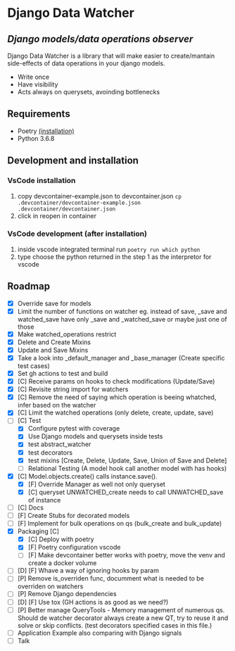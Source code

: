 # Django Data Watcher

## _Django models/data operations observer_

Django Data Watcher is a library that will make easier to create/mantain side-effects of data operations in your django models.

-   Write once
-   Have visibility
-   Acts always on querysets, avoinding bottlenecks

## Requirements

-   Poetry [(installation)](https://python-poetry.org/docs/#installation)
-   Python 3.6.8

## Development and installation

### VsCode installation

1. copy devcontainer-example.json to devcontainer.json `cp .devcontainer/devcontainer-example.json .devcontainer/devcontainer.json`
2. click in reopen in container

### VsCode development (after installation)

1. inside vscode integrated terminal run `poetry run which python`
2. type choose the python returned in the step 1 as the interpretor for vscode

## Roadmap

-   [x] Override save for models
-   [x] Limit the number of functions on watcher eg. instead of save, \_save and watched_save have only \_save and \_watched_save or maybe just one of those
-   [x] Make watched_operations restrict
-   [x] Delete and Create Mixins
-   [x] Update and Save Mixins
-   [x] Take a look into \_default_manager and \_base_manager (Create specific test cases)
-   [x] Set gh actions to test and build
-   [x] [C] Receive params on hooks to check modifications (Update/Save)
-   [x] [C] Revisite string import for watchers
-   [x] [C] Remove the need of saying which operation is beeing whatched, infer based on the watcher
-   [x] [C] Limit the watched operations (only delete, create, update, save)
-   [ ] [C] Test
    -   [x] Configure pytest with coverage
    -   [x] Use Django models and querysets inside tests
    -   [x] test abstract_watcher
    -   [x] test decorators
    -   [x] test mixins [Create, Delete, Update, Save, Union of Save and Delete]
    -   [ ] Relational Testing (A model hook call another model with has hooks)
-   [x] [C] Model.objects.create() calls instance.save().
    -   [x] [F] Override Manager as well not only queryset
    -   [x] [C] queryset UNWATCHED_create needs to call UNWATCHED_save of instance
-   [ ] [C] Docs
-   [ ] [F] Create Stubs for decorated models
-   [ ] [F] Implement for bulk operations on qs (bulk_create and bulk_update)
-   [x] Packaging [C]
    -   [x] [C] Deploy with poetry
    -   [x] [F] Poetry configuration vscode
    -   [ ] [F] Make devcontainer better works with poetry, move the venv and create a docker volume
-   [ ] [D] [F] Whave a way of ignoring hooks by param
-   [ ] [P] Remove is_overriden func, documment what is needed to be overriden on watchers
-   [ ] [P] Remove Django dependencies
-   [ ] [D] [F] Use tox (GH actions is as good as we need?)
-   [ ] [P] Better manage QueryTools - Memory management of numerous qs. Should de watcher decorator always create a new QT, try to reuse it and solve or skip conflicts. (test decorators specified cases in this file.)
-   [ ] Application Example also comparing with Django signals
-   [ ] Talk
